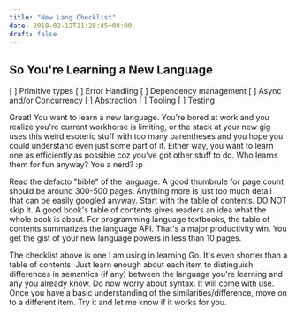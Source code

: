 ```yaml
---
title: "New Lang Checklist"
date: 2019-02-12T21:28:45+08:00
draft: false
---
```


## So You're Learning a New Language

[ ] Primitive types
[ ] Error Handling
[ ] Dependency management
[ ] Async and/or Concurrency
[ ] Abstraction
[ ] Tooling
[ ] Testing

Great! You want to learn a new language. You're bored at work and you realize you're current workhorse is limiting, or the stack at your new gig uses this weird esoteric stuff with too many parentheses and you hope you could understand even just some part of it. Either way, you want to learn one as efficiently as possible coz you've got other stuff to do. Who learns them for fun anyway? You a nerd? :p

Read the defacto "bible" of the language. A good thumbrule for page count should be around 300-500 pages. Anything more is just too much detail that can be easily googled anyway. Start with the table of contents. DO NOT skip it. A good book's table of contents gives readers an idea what the whole book is about. For programming language textbooks, the table of contents summarizes the language API. That's a major productivity win. You get the gist of your new language powers in less than 10 pages.

The checklist above is one I am using in learning Go. It's even shorter than a table of contents. Just learn enough about each item to distinguish differences in semantics (if any) between the language you're learning and any you already know. Do now worry about syntax. It will come with use. Once you have a basic understanding of the similarities/difference, move on to a different item. Try it and let me know if it works for you.
